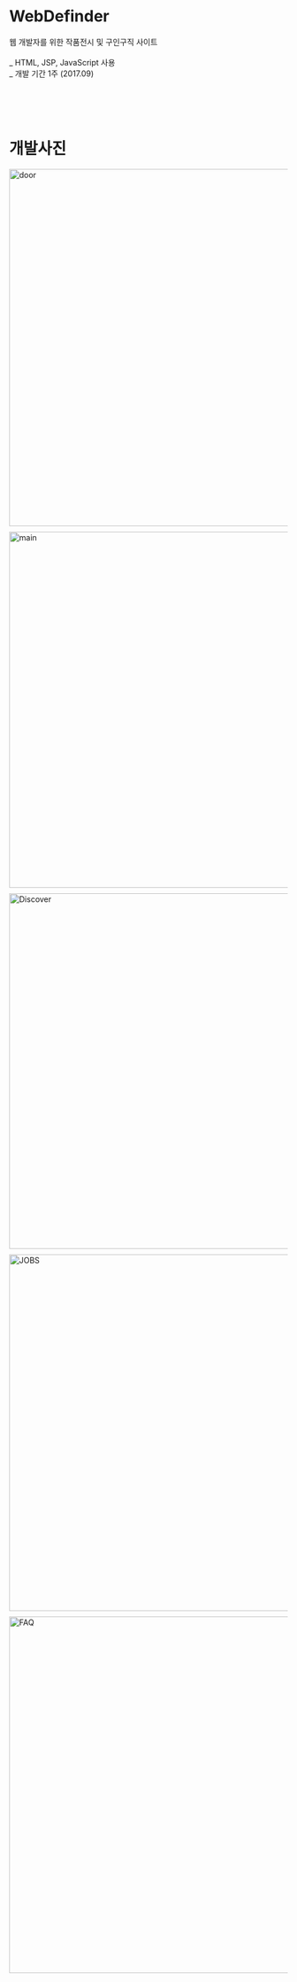 # WebDefinder
웹 개발자를 위한 작품전시 및 구인구직 사이트<br><br>
_ HTML, JSP, JavaScript 사용<br>
_ 개발 기간 1주 (2017.09)<br>

<br><br><br>
# 개발사진
<div>
  <img width="645" alt="door" src="https://user-images.githubusercontent.com/38337323/65884803-7199fd80-e3d4-11e9-93f9-2aee4d2046dd.PNG">
  <img width="643" alt="main" src="https://user-images.githubusercontent.com/38337323/65884821-78287500-e3d4-11e9-8641-d2e123de757d.PNG">
  <img width="642" alt="Discover" src="https://user-images.githubusercontent.com/38337323/65884837-7e1e5600-e3d4-11e9-952b-0d00f8e4e084.PNG">
  <img width="644" alt="JOBS" src="https://user-images.githubusercontent.com/38337323/65884845-81194680-e3d4-11e9-9e1a-9d98b0846f0d.PNG">
  <img width="644" alt="FAQ" src="https://user-images.githubusercontent.com/38337323/65884850-837ba080-e3d4-11e9-905d-4d96978ff014.PNG">
</div>

<style>
img{margin-bottom:10px;}
</style>
